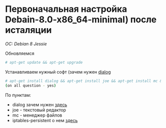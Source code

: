 # Первоначальная настройка Debain-8.0-x86_64-minimal) после исталяции
*OC: Debian 8 Jessie*

Обновляемся
```bash
# apt-get update && apt-get upgrade
```

Устанавливаем нужный софт (зачем нужен [dialog](https://linux.nesterof.com/error_dailog.html) 
```bash
# apt-get install dialog && apt-get install joe && apt-get install mc && apt-get install iptables-persistent
(on all question - yes)
```
По пунктам: 
* dialog зачем нужен [здесь](https://linux.nesterof.com/error_dailog.html) 
* joe - текстовый редактор
* mc - менеджер файлов
* iptables-persistent о нем [здесь](https://linux.nesterof.com/setting-iptables-after-install.html)